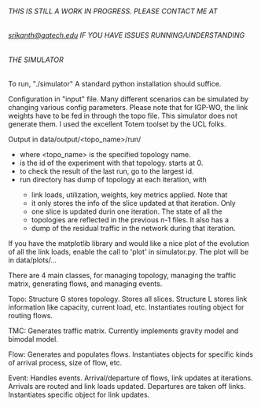 ###### THIS IS STILL A WORK IN PROGRESS. PLEASE CONTACT ME AT ####
###### srikanth@gatech.edu IF YOU HAVE ISSUES RUNNING/UNDERSTANDING ####
###### THE SIMULATOR ####

To run, "./simulator"
A standard python installation should suffice.

Configuration in "input" file. Many different scenarios can
be simulated by changing various config parameters. Please note
that for IGP-WO, the link weights have to be fed in through the 
topo file. This simulator does not generate them. I used the
excellent Totem toolset by the UCL folks.

Output in data/output/<topo_name>/run<id>/
  - where <topo_name> is the specified topology name.
  - <id> is the id of the experiment with that topology. starts at 0.
  - to check the result of the last run, go to the largest id.
  - run<id> directory has dump of topology at each iteration, with
    - link loads, utilization, weights, key metrics applied. Note that
    - it only stores the info of the slice updated at that iteration. Only
    - one slice is updated durin one iteration. The state of all the
    - topologies are reflected in the previous n-1 files. It also has a
    - dump of the residual traffic in the network during that iteration.

If you have the matplotlib library and would like a nice plot of the
evolution of all the link loads, enable the call to 'plot' in simulator.py.
The plot will be in data/plots/...

There are 4 main classes, for managing topology, managing the traffic matrix,
generating flows, and managing events.

Topo:
  Structure G stores topology. Stores all slices. 
  Structure L stores link information like capacity, current load, etc.
  Instantiates routing object for routing flows.
  
TMC:
  Generates traffic matrix. Currently implements gravity model and bimodal model.

Flow:
  Generates and populates flows. Instantiates objects for specific kinds of 
  arrival process, size of flow, etc.

Event:
  Handles events. Arrival/departure of flows, link updates at iterations. 
  Arrivals are routed and link loads updated. Departures are taken off links.
  Instantiates specific object for link updates.
   
